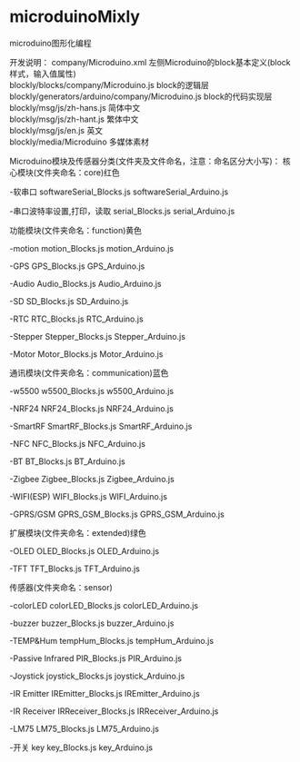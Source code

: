 # microduinoMixly

microduino图形化编程


开发说明：
company/Microduino.xml			左侧Microduino的block基本定义(block样式，输入值属性)<br/>
blockly/blocks/company/Microduino.js	block的逻辑层<br/>
blockly/generators/arduino/company/Microduino.js	        block的代码实现层<br/>
blockly/msg/js/zh-hans.js		简体中文<br/>
blockly/msg/js/zh-hant.js		繁体中文<br/>
blockly/msg/js/en.js			英文<br/>
blockly/media/Microduino		多媒体素材<br/>

Microduino模块及传感器分类(文件夹及文件命名，注意：命名区分大小写)：
核心模块(文件夹命名：core)红色

-软串口
softwareSerial_Blocks.js
softwareSerial_Arduino.js

-串口波特率设置,打印，读取
serial_Blocks.js
serial_Arduino.js


功能模块(文件夹命名：function)黄色

-motion
motion_Blocks.js
motion_Arduino.js

-GPS
GPS_Blocks.js
GPS_Arduino.js

-Audio
Audio_Blocks.js
Audio_Arduino.js

-SD
SD_Blocks.js
SD_Arduino.js

-RTC
RTC_Blocks.js
RTC_Arduino.js

-Stepper
Stepper_Blocks.js
Stepper_Arduino.js

-Motor
Motor_Blocks.js
Motor_Arduino.js

通讯模块(文件夹命名：communication)蓝色

-w5500
w5500_Blocks.js
w5500_Arduino.js

-NRF24
NRF24_Blocks.js
NRF24_Arduino.js

-SmartRF
SmartRF_Blocks.js
SmartRF_Arduino.js

-NFC
NFC_Blocks.js
NFC_Arduino.js

-BT
BT_Blocks.js
BT_Arduino.js

-Zigbee
Zigbee_Blocks.js
Zigbee_Arduino.js

-WIFI(ESP)
WIFI_Blocks.js
WIFI_Arduino.js

-GPRS/GSM
GPRS_GSM_Blocks.js
GPRS_GSM_Arduino.js

扩展模块(文件夹命名：extended)绿色

-OLED
OLED_Blocks.js
OLED_Arduino.js

-TFT
TFT_Blocks.js
TFT_Arduino.js

传感器(文件夹命名：sensor)

-colorLED
colorLED_Blocks.js
colorLED_Arduino.js

-buzzer
buzzer_Blocks.js
buzzer_Arduino.js

-TEMP&Hum
tempHum_Blocks.js
tempHum_Arduino.js

-Passive Infrared
PIR_Blocks.js
PIR_Arduino.js

-Joystick
joystick_Blocks.js
joystick_Arduino.js

-IR Emitter
IREmitter_Blocks.js
IREmitter_Arduino.js

-IR Receiver
IRReceiver_Blocks.js
IRReceiver_Arduino.js

-LM75
LM75_Blocks.js
LM75_Arduino.js

-开关 key
key_Blocks.js
key_Arduino.js